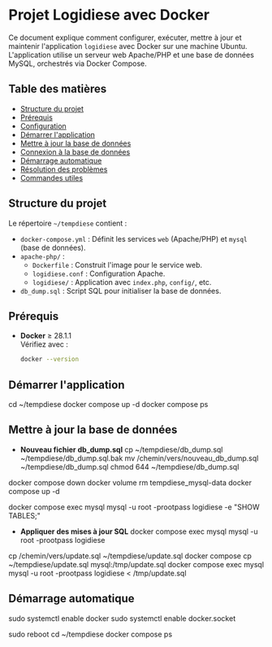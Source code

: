 # Projet Logidiese avec Docker

Ce document explique comment configurer, exécuter, mettre à jour et maintenir l'application `logidiese` avec Docker sur une machine Ubuntu. L'application utilise un serveur web Apache/PHP et une base de données MySQL, orchestrés via Docker Compose.

## Table des matières
- [Structure du projet](#structure-du-projet)
- [Prérequis](#prérequis)
- [Configuration](#configuration)
- [Démarrer l'application](#démarrer-lapplication)
- [Mettre à jour la base de données](#mettre-à-jour-la-base-de-données)
- [Connexion à la base de données](#connexion-à-la-base-de-données)
- [Démarrage automatique](#démarrage-automatique)
- [Résolution des problèmes](#résolution-des-problèmes)
- [Commandes utiles](#commandes-utiles)

## Structure du projet

Le répertoire `~/tempdiese` contient :
- `docker-compose.yml` : Définit les services `web` (Apache/PHP) et `mysql` (base de données).
- `apache-php/` :
  - `Dockerfile` : Construit l'image pour le service web.
  - `logidiese.conf` : Configuration Apache.
  - `logidiese/` : Application avec `index.php`, `config/`, etc.
- `db_dump.sql` : Script SQL pour initialiser la base de données.

## Prérequis

- **Docker** ≥ 28.1.1  
  Vérifiez avec :
  ```bash
  docker --version

## Démarrer l'application

cd ~/tempdiese
docker compose up -d
docker compose ps

## Mettre à jour la base de données
- **Nouveau fichier db_dump.sql** 
cp ~/tempdiese/db_dump.sql ~/tempdiese/db_dump.sql.bak
mv /chemin/vers/nouveau_db_dump.sql ~/tempdiese/db_dump.sql
chmod 644 ~/tempdiese/db_dump.sql

docker compose down
docker volume rm tempdiese_mysql-data
docker compose up -d

docker compose exec mysql mysql -u root -prootpass logidiese -e "SHOW TABLES;"
- **Appliquer des mises à jour SQL**
docker compose exec mysql mysql -u root -prootpass logidiese

cp /chemin/vers/update.sql ~/tempdiese/update.sql
docker compose cp ~/tempdiese/update.sql mysql:/tmp/update.sql
docker compose exec mysql mysql -u root -prootpass logidiese < /tmp/update.sql

## Démarrage automatique
sudo systemctl enable docker
sudo systemctl enable docker.socket

sudo reboot
cd ~/tempdiese
docker compose ps
